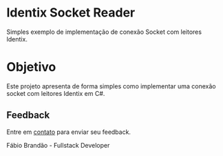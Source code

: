 # Identix Socket Reader
Simples exemplo de implementação de conexão Socket com leitores Identix.

# Objetivo
Este projeto apresenta de forma simples como implementar uma conexão socket com leitores Identix em C#.

## Feedback

Entre em <a href="http://www.fabiobrandao.net.br/" target="_blank">contato</a> para enviar seu feedback.

Fábio Brandão - Fullstack Developer